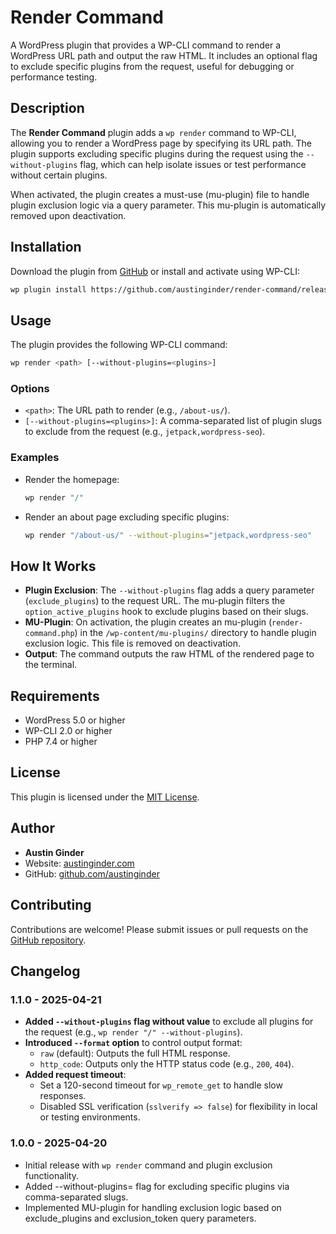# Render Command

A WordPress plugin that provides a WP-CLI command to render a WordPress URL path and output the raw HTML. It includes an optional flag to exclude specific plugins from the request, useful for debugging or performance testing.

## Description

The **Render Command** plugin adds a `wp render` command to WP-CLI, allowing you to render a WordPress page by specifying its URL path. The plugin supports excluding specific plugins during the request using the `--without-plugins` flag, which can help isolate issues or test performance without certain plugins.

When activated, the plugin creates a must-use (mu-plugin) file to handle plugin exclusion logic via a query parameter. This mu-plugin is automatically removed upon deactivation.

## Installation

Download the plugin from [GitHub](https://github.com/austinginder/render-command/releases/latest/download/render-command.zip) or install and activate using WP-CLI:

```bash
wp plugin install https://github.com/austinginder/render-command/releases/latest/download/render-command.zip --activate
```

## Usage

The plugin provides the following WP-CLI command:

```bash
wp render <path> [--without-plugins=<plugins>]
```

### Options

- `<path>`: The URL path to render (e.g., `/about-us/`).
- `[--without-plugins=<plugins>]`: A comma-separated list of plugin slugs to exclude from the request (e.g., `jetpack,wordpress-seo`).

### Examples

- Render the homepage:
  ```bash
  wp render "/"
  ```

- Render an about page excluding specific plugins:
  ```bash
  wp render "/about-us/" --without-plugins="jetpack,wordpress-seo"
  ```

## How It Works

- **Plugin Exclusion**: The `--without-plugins` flag adds a query parameter (`exclude_plugins`) to the request URL. The mu-plugin filters the `option_active_plugins` hook to exclude plugins based on their slugs.
- **MU-Plugin**: On activation, the plugin creates an mu-plugin (`render-command.php`) in the `/wp-content/mu-plugins/` directory to handle plugin exclusion logic. This file is removed on deactivation.
- **Output**: The command outputs the raw HTML of the rendered page to the terminal.

## Requirements

- WordPress 5.0 or higher
- WP-CLI 2.0 or higher
- PHP 7.4 or higher

## License

This plugin is licensed under the [MIT License](https://opensource.org/licenses/MIT).

## Author

- **Austin Ginder**
- Website: [austinginder.com](https://austinginder.com)
- GitHub: [github.com/austinginder](https://github.com/austinginder)

## Contributing

Contributions are welcome! Please submit issues or pull requests on the [GitHub repository](https://github.com/austinginder/render-command).

## Changelog

### 1.1.0 - 2025-04-21
- **Added `--without-plugins` flag without value** to exclude all plugins for the request (e.g., `wp render "/" --without-plugins`).
- **Introduced `--format` option** to control output format:
  - `raw` (default): Outputs the full HTML response.
  - `http_code`: Outputs only the HTTP status code (e.g., `200`, `404`).
- **Added request timeout**:
  - Set a 120-second timeout for `wp_remote_get` to handle slow responses.
  - Disabled SSL verification (`sslverify => false`) for flexibility in local or testing environments.

### 1.0.0 - 2025-04-20
- Initial release with `wp render` command and plugin exclusion functionality.
- Added --without-plugins=<plugins> flag for excluding specific plugins via comma-separated slugs.
- Implemented MU-plugin for handling exclusion logic based on exclude_plugins and exclusion_token query parameters.